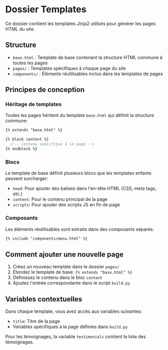 # Dossier Templates

Ce dossier contient les templates Jinja2 utilisés pour générer les pages HTML du site.

## Structure

- `base.html` : Template de base contenant la structure HTML commune à toutes les pages
- `pages/` : Templates spécifiques à chaque page du site
- `components/` : Éléments réutilisables inclus dans les templates de pages

## Principes de conception

### Héritage de templates

Toutes les pages héritent du template `base.html` qui définit la structure commune:

```html
{% extends "base.html" %}

{% block content %}
  <!-- Contenu spécifique à la page -->
{% endblock %}
```

### Blocs

Le template de base définit plusieurs blocs que les templates enfants peuvent surcharger:

- `head`: Pour ajouter des balises dans l'en-tête HTML (CSS, meta tags, etc.)
- `content`: Pour le contenu principal de la page
- `scripts`: Pour ajouter des scripts JS en fin de page

### Composants

Les éléments réutilisables sont extraits dans des composants séparés:

```html
{% include "components/menu.html" %}
```

## Comment ajouter une nouvelle page

1. Créez un nouveau template dans le dossier `pages/`
2. Étendez le template de base: `{% extends "base.html" %}`
3. Définissez le contenu dans le bloc `content`
4. Ajoutez l'entrée correspondante dans le script `build.py`

## Variables contextuelles

Dans chaque template, vous avez accès aux variables suivantes:

- `title`: Titre de la page
- Variables spécifiques à la page définies dans `build.py`

Pour les témoignages, la variable `testimonials` contient la liste des témoignages.
